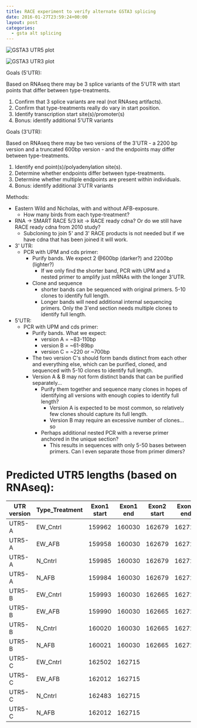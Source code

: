 ```yaml
---
title: RACE experiment to verify alternate GSTA3 splicing
date: 2016-01-27T23:59:24+00:00
layout: post
categories:
  - gsta alt splicing
---
```

![ GSTA3 UTR5 plot ]( {{site.image_path}}wp-content/uploads/2015/10/GSTA_UTR5_plot.png )

![ GSTA3 UTR3 plot ]( {{site.image_path}}wp-content/uploads/2015/10/GSTA3_UTR3_plot.png )

Goals (5'UTR):

Based on RNAseq there may be 3 splice variants of the 5'UTR with start points that differ between type-treatments.

  1. Confirm that 3 splice variants are real (not RNAseq artifacts).
  2. Confirm that type-treatments really do vary in start position.
  3. Identify transcription start site(s)/promoter(s)
  4. Bonus: identify additional 5'UTR variants

Goals (3'UTR):

Based on RNAseq there may be two versions of the 3'UTR - a 2200 bp version and a truncated 600bp version - and the endpoints may differ between type-treatments.

  1. Identify end point(s)/polyadenylation site(s).
  2. Determine whether endpoints differ between type-treatments.
  3. Determine whether multiple endpoints are present within individuals.
  4. Bonus: identify additional 3'UTR variants

Methods:

  * Eastern Wild and Nicholas, with and without AFB-exposure.
      * How many birds from each type-treatment?
  * RNA -> SMART RACE 5/3 kit -> RACE ready cdna? Or do we still have RACE ready cdna from 2010 study?
      * Subcloning to join 5' and 3' RACE products is not needed but if we have cdna that has been joined it will work.
  * 3' UTR:
      * PCR with UPM and cds primer:
          * Purify bands. We expect 2 @600bp (darker?) and 2200bp (lighter?)
              * If we only find the shorter band, PCR with UPM and a nested primer to amplify just mRNAs with the longer 3'UTR.
          * Clone and sequence
              * shorter bands can be sequenced with original primers. 5-10 clones to identify full length.
              * Longer bands will need additional internal sequencing primers. Only the 3'end section needs multiple clones to identify full length.
  * 5'UTR:
      * PCR with UPM and cds primer:
          * Purify bands. What we expect:
              * version A = ~83-110bp
              * version B = ~61-89bp
              * version C = ~220 or ~700bp
          * The two version C's should form bands distinct from each other and everything else, which can be purified, cloned, and sequenced with 5-10 clones to identify full length.
          * Version A & B may not form distinct bands that can be purified separately...
              * Purify them together and sequence many clones in hopes of identifying all versions with enough copies to identify full length?
                  * Version A is expected to be most common, so relatively few clones should capture its full length.
                  * Version B may require an excessive number of clones... so
              * Perhaps additional nested PCR with a reverse primer anchored in the unique section?
                  * This results in sequences with only 5-50 bases between primers. Can I even separate those from primer dimers?

# Predicted UTR5 lengths (based on RNAseq):

| UTR version | Type_Treatment | Exon1 start | Exon1 end | Exon2 start | Exon2 end | Exon1 length | Exon2 length | Total length |
| ----------- | -------------- | ----------- | --------- | ----------- | --------- | ------------ | ------------ | ------------ |
| UTR5-A | EW_Cntrl | 159962 | 160030 | 162679 | 162715 | 69 | 37 | 106 |
| UTR5-A | EW_AFB | 159958 | 160030 | 162679 | 162715 | 73 | 37 | 110 |
| UTR5-A | N_Cntrl | 159985 | 160030 | 162679 | 162715 | 46 | 37 | 83 |
| UTR5-A | N_AFB | 159984 | 160030 | 162679 | 162715 | 47 | 37 | 84 |
| UTR5-B | EW_Cntrl | 159993 | 160030 | 162665 | 162715 | 38 | 51 | 89 |
| UTR5-B | EW_AFB | 159990 | 160030 | 162665 | 162715 | 41 | 51 | 92 |
| UTR5-B | N_Cntrl | 160020 | 160030 | 162665 | 162715 | 11 | 51 | 62 |
| UTR5-B | N_AFB | 160021 | 160030 | 162665 | 162715 | 10 | 51 | 61 |
| UTR5-C | EW_Cntrl | 162502 | 162715 | | | 214 | | 214 |
| UTR5-C | EW_AFB | 162012 | 162715 | | | 704 | | 704 |
| UTR5-C | N_Cntrl | 162483 | 162715 | | | 233 | | 233 |
| UTR5-C | N_AFB | 162012 | 162715 | | | 704 | | 704 |
